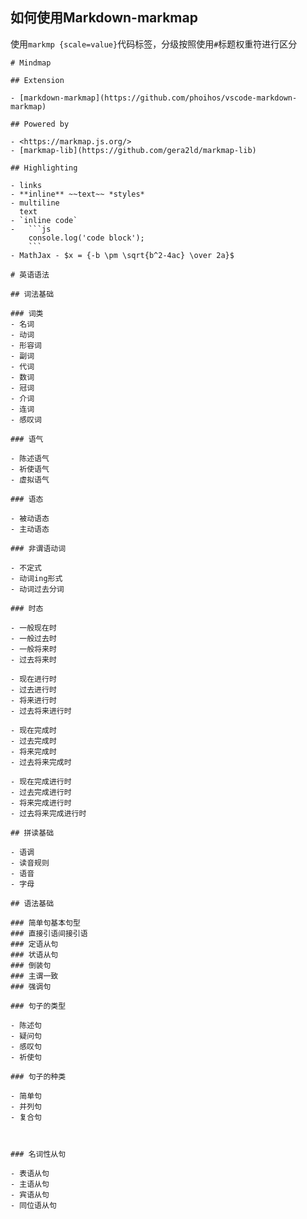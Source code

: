 ## 如何使用Markdown-markmap
使用`markmp {scale=value}`代码标签，分级按照使用`#`标题权重符进行区分
```markmap {scale=2.2}
# Mindmap

## Extension

- [markdown-markmap](https://github.com/phoihos/vscode-markdown-markmap)

## Powered by

- <https://markmap.js.org/>
- [markmap-lib](https://github.com/gera2ld/markmap-lib)

## Highlighting

- links
- **inline** ~~text~~ *styles*
- multiline
  text
- `inline code`
-   ```js
    console.log('code block');
    ```
- MathJax - $x = {-b \pm \sqrt{b^2-4ac} \over 2a}$
```

```markmap {scale=2.1}
# 英语语法

## 词法基础

### 词类
- 名词
- 动词
- 形容词
- 副词
- 代词
- 数词
- 冠词
- 介词
- 连词
- 感叹词

### 语气

- 陈述语气
- 祈使语气
- 虚拟语气

### 语态

- 被动语态
- 主动语态

### 非谓语动词

- 不定式
- 动词ing形式
- 动词过去分词

### 时态

- 一般现在时
- 一般过去时
- 一般将来时
- 过去将来时

- 现在进行时
- 过去进行时
- 将来进行时
- 过去将来进行时

- 现在完成时
- 过去完成时
- 将来完成时
- 过去将来完成时

- 现在完成进行时
- 过去完成进行时
- 将来完成进行时
- 过去将来完成进行时

## 拼读基础

- 语调
- 读音规则
- 语音
- 字母

## 语法基础

### 简单句基本句型
### 直接引语间接引语
### 定语从句
### 状语从句
### 倒装句
### 主谓一致
### 强调句

### 句子的类型

- 陈述句
- 疑问句
- 感叹句
- 祈使句

### 句子的种类

- 简单句
- 并列句
- 复合句



### 名词性从句

- 表语从句
- 主语从句
- 宾语从句
- 同位语从句
```